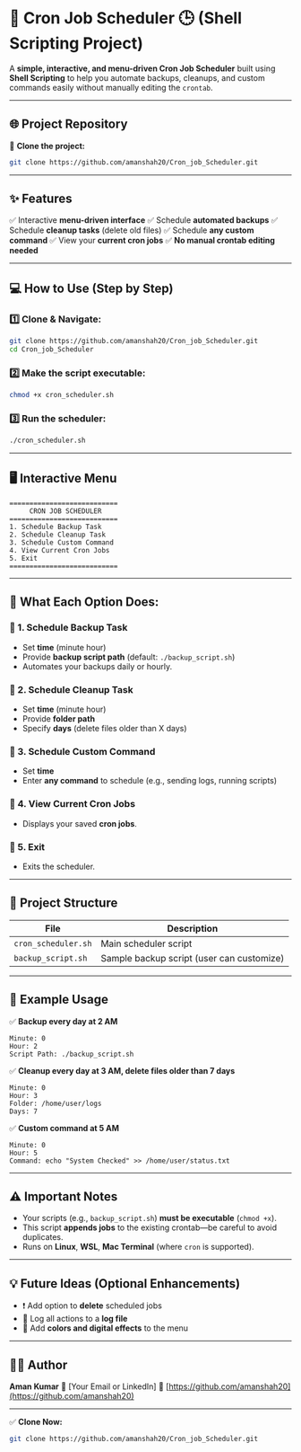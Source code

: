 # 🚀 Cron Job Scheduler 🕒 (Shell Scripting Project)

A **simple, interactive, and menu-driven Cron Job Scheduler** built using **Shell Scripting** to help you automate backups, cleanups, and custom commands easily without manually editing the `crontab`.

---

## 🌐 Project Repository

🔗 **Clone the project:**

```bash
git clone https://github.com/amanshah20/Cron_job_Scheduler.git
```

---

## ✨ Features

✅ Interactive **menu-driven interface**
✅ Schedule **automated backups**
✅ Schedule **cleanup tasks** (delete old files)
✅ Schedule **any custom command**
✅ View your **current cron jobs**
✅ **No manual crontab editing needed**

---

## 💻 How to Use (Step by Step)

### 1️⃣ Clone & Navigate:

```bash
git clone https://github.com/amanshah20/Cron_job_Scheduler.git
cd Cron_job_Scheduler
```

### 2️⃣ Make the script executable:

```bash
chmod +x cron_scheduler.sh
```

### 3️⃣ Run the scheduler:

```bash
./cron_scheduler.sh
```

---

## 🖥️ Interactive Menu

```
===========================
     CRON JOB SCHEDULER     
===========================
1. Schedule Backup Task
2. Schedule Cleanup Task
3. Schedule Custom Command
4. View Current Cron Jobs
5. Exit
===========================
```

---

## 📝 What Each Option Does:

### 🔹 1. Schedule Backup Task

* Set **time** (minute hour)
* Provide **backup script path** (default: `./backup_script.sh`)
* Automates your backups daily or hourly.

### 🔹 2. Schedule Cleanup Task

* Set **time** (minute hour)
* Provide **folder path**
* Specify **days** (delete files older than X days)

### 🔹 3. Schedule Custom Command

* Set **time**
* Enter **any command** to schedule (e.g., sending logs, running scripts)

### 🔹 4. View Current Cron Jobs

* Displays your saved **cron jobs**.

### 🔹 5. Exit

* Exits the scheduler.

---

## 📂 Project Structure

| File                | Description                               |
| ------------------- | ----------------------------------------- |
| `cron_scheduler.sh` | Main scheduler script                     |
| `backup_script.sh`  | Sample backup script (user can customize) |

---

## 📌 Example Usage

✅ **Backup every day at 2 AM**

```
Minute: 0
Hour: 2
Script Path: ./backup_script.sh
```

✅ **Cleanup every day at 3 AM, delete files older than 7 days**

```
Minute: 0
Hour: 3
Folder: /home/user/logs
Days: 7
```

✅ **Custom command at 5 AM**

```
Minute: 0
Hour: 5
Command: echo "System Checked" >> /home/user/status.txt
```

---

## ⚠️ Important Notes

* Your scripts (e.g., `backup_script.sh`) **must be executable** (`chmod +x`).
* This script **appends jobs** to the existing crontab—be careful to avoid duplicates.
* Runs on **Linux**, **WSL**, **Mac Terminal** (where `cron` is supported).

---

## 💡 Future Ideas (Optional Enhancements)

* ❗ Add option to **delete** scheduled jobs
* 📝 Log all actions to a **log file**
* 🎨 Add **colors and digital effects** to the menu

---

## 👨‍💻 Author

**Aman Kumar**
📧 \[Your Email or LinkedIn]
🔗 [https://github.com/amanshah20](https://github.com/amanshah20)

---

✅ **Clone Now:**

```bash
git clone https://github.com/amanshah20/Cron_job_Scheduler.git
```
